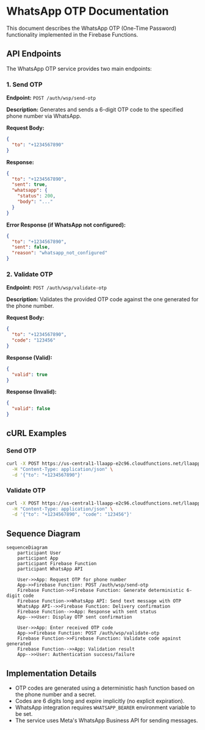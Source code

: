 # WhatsApp OTP Documentation

This document describes the WhatsApp OTP (One-Time Password) functionality implemented in the Firebase Functions.

## API Endpoints

The WhatsApp OTP service provides two main endpoints:

### 1. Send OTP

**Endpoint:** `POST /auth/wsp/send-otp`

**Description:** Generates and sends a 6-digit OTP code to the specified phone number via WhatsApp.

**Request Body:**
```json
{
  "to": "+1234567890"
}
```

**Response:**
```json
{
  "to": "+1234567890",
  "sent": true,
  "whatsapp": {
    "status": 200,
    "body": "..."
  }
}
```

**Error Response (if WhatsApp not configured):**
```json
{
  "to": "+1234567890",
  "sent": false,
  "reason": "whatsapp_not_configured"
}
```

### 2. Validate OTP

**Endpoint:** `POST /auth/wsp/validate-otp`

**Description:** Validates the provided OTP code against the one generated for the phone number.

**Request Body:**
```json
{
  "to": "+1234567890",
  "code": "123456"
}
```

**Response (Valid):**
```json
{
  "valid": true
}
```

**Response (Invalid):**
```json
{
  "valid": false
}
```

## cURL Examples

### Send OTP

```bash
curl -X POST https://us-central1-llaapp-e2c96.cloudfunctions.net/llaapp/auth/wsp/send-otp \
  -H "Content-Type: application/json" \
  -d '{"to": "+1234567890"}'
```

### Validate OTP

```bash
curl -X POST https://us-central1-llaapp-e2c96.cloudfunctions.net/llaapp/auth/wsp/validate-otp \
  -H "Content-Type: application/json" \
  -d '{"to": "+1234567890", "code": "123456"}'
```

## Sequence Diagram

```mermaid
sequenceDiagram
    participant User
    participant App
    participant Firebase Function
    participant WhatsApp API

    User->>App: Request OTP for phone number
    App->>Firebase Function: POST /auth/wsp/send-otp
    Firebase Function->>Firebase Function: Generate deterministic 6-digit code
    Firebase Function->>WhatsApp API: Send text message with OTP
    WhatsApp API-->>Firebase Function: Delivery confirmation
    Firebase Function-->>App: Response with sent status
    App-->>User: Display OTP sent confirmation

    User->>App: Enter received OTP code
    App->>Firebase Function: POST /auth/wsp/validate-otp
    Firebase Function->>Firebase Function: Validate code against generated
    Firebase Function-->>App: Validation result
    App-->>User: Authentication success/failure
```

## Implementation Details

- OTP codes are generated using a deterministic hash function based on the phone number and a secret.
- Codes are 6 digits long and expire implicitly (no explicit expiration).
- WhatsApp integration requires `WHATSAPP_BEARER` environment variable to be set.
- The service uses Meta's WhatsApp Business API for sending messages.

